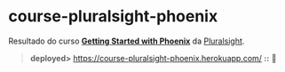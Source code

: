 # course-pluralsight-phoenix

Resultado do curso **[Getting Started with Phoenix](https://app.pluralsight.com/library/courses/phoenix-getting-started)** da [Pluralsight](https://pluralsight.com).

> **deployed>** https://course-pluralsight-phoenix.herokuapp.com/ **::** :rocket:

